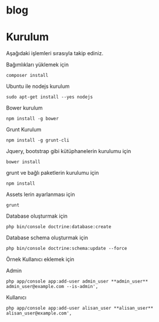 blog
====

Kurulum
==

Aşağıdaki işlemleri sırasıyla takip ediniz.

Bağımlıkları yüklemek için
```cli
composer install
```

Ubuntu ile nodejs kurulum

```cli
sudo apt-get install --yes nodejs
```

Bower kurulum

```cli
npm install -g bower
```

Grunt Kurulum

```cli
npm install -g grunt-cli
```

Jquery, bootstrap gibi kütüphanelerin kurulumu için

```cli
bower install
```

grunt ve bağlı paketlerin kurulumu için
```cli
npm install
```

Assets lerin ayarlanması için

```cli
grunt
```

Database oluşturmak için
```cli
php bin/console doctrine:database:create
```

Database schema oluşturmak için
```cli
php bin/console doctrine:schema:update --force
```

Örnek Kullanıcı eklemek için

Admin
```cli
php app/console app:add-user admin_user **admin_user** admin_user@example.com --is-admin',
```

Kullanıcı
```cli
php app/console app:add-user alisan_user **alisan_user** alisan_user@example.com',
```